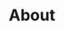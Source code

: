 ---
title: "About"
hero:
  title: "Our Company"
  background_image: "/images/bg/home-2.jpg"
content_blocks:
  - _bookshop_name: "start"
    preheading: "Who We Are"
    heading: "A Dynamic Team of Creatives"
    text: "We provide consulting services in the area of IFRS and management reporting, helping companies to reach their highest level. We optimize business processes, making them easier."
    image_path: "/images/bg/home-7.jpg"
    button:
      text: "Get started"
      url: "/contact/"
  - _bookshop_name: "numbers"
    sections:
      - title: "Our Mission"
        text: "Our mission is to provide innovative and tailored solutions that enable businesses to thrive in a competitive landscape. We're committed to driving success through strategic partnerships."
      - title: "Vision"
        text: "Our vision is to become a globally recognized consulting firm known for delivering transformative results. We aim to be the go-to choice for businesses seeking growth and optimization."
      - title: "Our Approach"
        text: "Our approach is rooted in collaboration, innovation, and expertise. We work closely with our clients to understand their unique challenges and develop custom strategies to overcome them."
  - _bookshop_name: "counter_dark"
    numbers:
      - icon: "ti-check"
        number: 10
        suffix: "+"
        text: "Projects Done"
      - icon: "ti-flag"
        number: 25
        suffix: "K"
        text: "Users Worldwide"
      - icon: "ti-layers"
        number: 3
        suffix: ""
        text: "Available Countries"
      - icon: "ti-medall"
        number: 0
        suffix: ""
        text: "Awards Won"
  - _bookshop_name: "team"
    preheading: "Meet Our Team"
    heading: "A Team of Experts Dedicated to Excellence"
    people:
      - name: "David Spensor"
        image: "/images/team/team-1.jpg"
        role: "Project Manager"
        facebook: "themefisher"
        twitter: "themefisher"
        instagram: "themefisher"
        linkedin: "themefisher"
      - name: "Jason Roy"
        image: "/images/team/team-2.jpg"
        role: "UI/UX Designer"
        facebook: "themefisher"
        twitter: "themefisher"
        instagram: "themefisher"
        linkedin: "themefisher"
      - name: "Henry Oswald"
        image: "/images/team/team-3.jpg"
        role: "Developer"
        facebook: "themefisher"
        twitter: "themefisher"
        instagram: "themefisher"
        linkedin: "themefisher"
      - name: "David Williams"
        image: "/images/team/team-4.jpg"
        role: "Senior Marketer"
        facebook: "themefisher"
        twitter: "themefisher"
        instagram: "themefisher"
        linkedin: "themefisher"
      - name: "Peter Odin"
        image: "/images/team/team-5.jpg"
        role: "App Developer"
        facebook: "themefisher"
        twitter: "themefisher"
        instagram: "themefisher"
        linkedin: "themefisher"
      - image: "/images/team/team-6.jpg"
        name: "David Spensor"
        role: "Project Manager"
        facebook: "themefisher"
        twitter: "themefisher"
        instagram: "themefisher"
        linkedin: "themefisher"
---